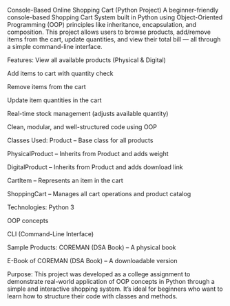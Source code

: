 Console-Based Online Shopping Cart (Python Project)
A beginner-friendly console-based Shopping Cart System built in Python using Object-Oriented Programming (OOP) principles like inheritance, encapsulation, and composition. This project allows users to browse products, add/remove items from the cart, update quantities, and view their total bill — all through a simple command-line interface.

Features:
View all available products (Physical & Digital)

Add items to cart with quantity check

Remove items from the cart

Update item quantities in the cart

Real-time stock management (adjusts available quantity)

Clean, modular, and well-structured code using OOP

Classes Used:
Product – Base class for all products

PhysicalProduct – Inherits from Product and adds weight

DigitalProduct – Inherits from Product and adds download link

CartItem – Represents an item in the cart

ShoppingCart – Manages all cart operations and product catalog

Technologies:
Python 3

OOP concepts

CLI (Command-Line Interface)

Sample Products:
 COREMAN (DSA Book) – A physical book

 E-Book of COREMAN (DSA Book) – A downloadable version

Purpose:
This project was developed as a college assignment to demonstrate real-world application of OOP concepts in Python through a simple and interactive shopping system. It’s ideal for beginners who want to learn how to structure their code with classes and methods.

